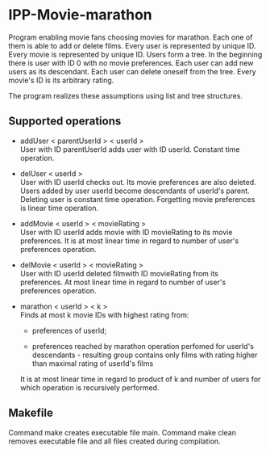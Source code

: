 # IPP-Movie-marathon

Program enabling movie fans choosing movies for marathon. Each one of them is able to add or delete films. Every user is represented by unique ID. Every movie is represented by unique ID. Users form a tree. In the beginning there is user with ID 0 with no movie preferences. Each user can add new users as its descendant. Each user can delete oneself from the tree. Every movie's ID is its arbitrary rating. 

The program realizes these assumptions using list and tree structures. 

## Supported operations

* addUser &lt; parentUserId &gt; &lt; userId &gt;     
  User with ID parentUserId adds user with ID userId. Constant time operation.

* delUser &lt; userId &gt;      
  User with ID userId checks out. Its movie preferences are also deleted. Users added by user userId become descendants of userId's parent. Deleting user is constant time operation. Forgetting movie preferences is linear time operation. 

* addMovie &lt; userId &gt; &lt; movieRating &gt;      
  User with ID userId adds movie with ID movieRating to its movie preferences. It is at most linear time in regard to number of user's preferences operation.

* delMovie &lt; userId &gt; &lt; movieRating &gt;      
  User with ID userId deleted filmwith ID movieRating from its preferences. At most linear time in regard to number of user's preferences operation.

* marathon &lt; userId &gt; &lt; k &gt;    
  Finds at most k movie IDs with highest rating from:  
    + preferences of userId;

    + preferences reached by marathon operation perfomed for userId's descendants - resulting group contains only films with rating higher than maximal rating of userId's films

  It is at most linear time in regard to product of k and number of users for which operation is recursively performed.

## Makefile
Command make creates executable file main.
Command make clean removes executable file and all files created during compilation.
